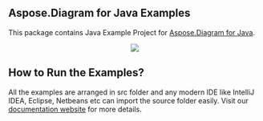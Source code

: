 ## Aspose.Diagram for Java Examples

This package contains Java Example Project for [Aspose.Diagram for Java](https://products.aspose.com/diagram/java).

<p align="center">
  <a title="Download complete Aspose.Diagram for Java source code" href="https://github.com/asposediagram/Aspose_Diagram_Java/archive/master.zip">
	<img src="https://raw.github.com/AsposeExamples/java-examples-dashboard/master/images/downloadZip-Button-Large.png" />
  </a>
</p>

## How to Run the Examples?

All the examples are arranged in src folder and any modern IDE like IntelliJ IDEA, Eclipse, Netbeans etc can import the source folder easily. Visit our [documentation website](https://docs.aspose.com/display/diagramjava/How+to+Run+Aspose.Diagram+for+Java+Examples) for more details.
